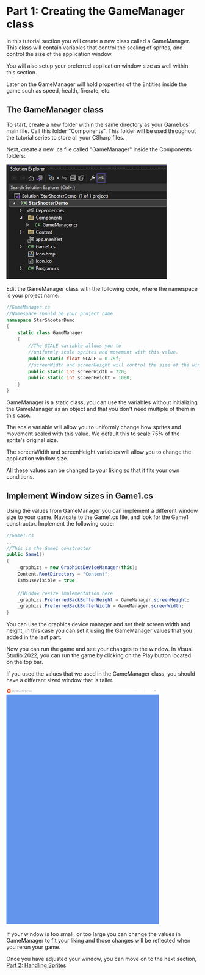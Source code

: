 # Part 1: Creating the GameManager class
In this tutorial section you will create a new class called a GameManager. This class will contain variables that control the scaling of sprites, and control the size of the application window.

You will also setup your preferred application window size as well within this section.

Later on the GameManager will hold properties of the Entities inside the game such as speed, health, firerate, etc.

## The GameManager class
To start, create a new folder within the same directory as your Game1.cs main file. Call this folder "Components". This folder will be used throughout the tutorial series to store all your CSharp files.

Next, create a new .cs file called "GameManager" inside the Components folders:

![](https://github.com/AlexJeter17/MonoGameStarShooter/blob/main/Docs/Content/1_FolderComponents.png)

Edit the GameManager class with the following code, where the namespace is your project name:

```csharp
//GameManager.cs
//Namespace should be your project name
namespace StarShooterDemo
{
    static class GameManager
    {
        //The SCALE variable allows you to 
        //uniformly scale sprites and movement with this value.
        public static float SCALE = 0.75f;
        //screenWidth and screenHeight will control the size of the window
        public static int screenWidth = 720;
        public static int screenHeight = 1080;
    }
}
```

GameManager is a static class, you can use the variables without initializing the GameManager as an object and that you don't need multiple of them in this case.

The scale variable will allow you to uniformly change how sprites and movement scaled with this value. We default this to scale 75% of the sprite's original size.

The screenWidth and screenHeight variables will allow you to change the application window size.

All these values can be changed to your liking so that it fits your own conditions.

## Implement Window sizes in Game1.cs
Using the values from GameManager you can implement a different window size to your game. Navigate to the Game1.cs file, and look for the Game1 constructor. Implement the following code:

```csharp
//Game1.cs
...
//This is the Game1 constructor
public Game1() 
{
    _graphics = new GraphicsDeviceManager(this);
    Content.RootDirectory = "Content";
    IsMouseVisible = true;
    
    //Window resize implementation here
    _graphics.PreferredBackBufferHeight = GameManager.screenHeight;
    _graphics.PreferredBackBufferWidth = GameManager.screenWidth;
}
```

You can use the graphics device manager and set their screen width and height, in this case you can set it using the GameManager values that you added in the last part.

Now you can run the game and see your changes to the window. In Visual Studio 2022, you can run the game by clicking on the Play button located on the top bar.

If you used the values that we used in the GameManager class, you should have a different sized window that is taller.

![](https://github.com/AlexJeter17/MonoGameStarShooter/blob/main/Docs/Content/1_WindowSize.png)

If your window is too small, or too large you can change the values in GameManager to fit your liking and those changes will be reflected when you rerun your game.

Once you have adjusted your window, you can move on to the next section, [Part 2: Handling Sprites](https://github.com/AlexJeter17/MonoGameStarShooter/blob/main/Docs/Articles/2_Part%202%20Handling%20Sprites.md)
